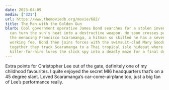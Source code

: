 ```yaml
---
date: 2023-04-09
media: ["321"]
url: https://www.themoviedb.org/movie/682/
title: The Man with the Golden Gun
blurb: Cool government operative James Bond searches for a stolen invention that
  can turn the sun's heat into a destructive weapon. He soon crosses paths with
  the menacing Francisco Scaramanga, a hitman so skilled he has a seven-figure
  working fee. Bond then joins forces with the swimsuit-clad Mary Goodnight, and
  together they track Scaramanga to a Thai tropical isle hideout where the
  killer-for-hire lures the slick spy into a deadly maze for a final duel.
---
```


Extra points for Christopher Lee out of the gate, definitely one of my childhood favourites. I quite enjoyed the secret MI6 headquarters that’s on a 45 degree slant. Loved Scaramanga’s car-come-airplane too, just a big fan of Lee’s performance really.
